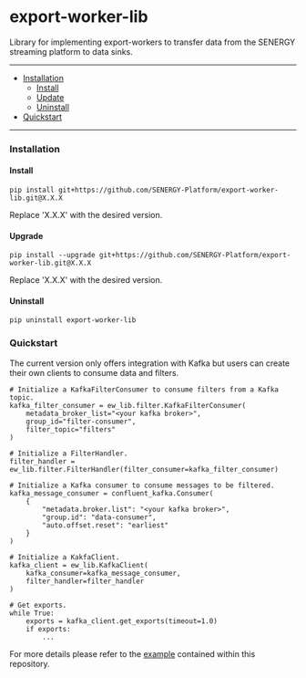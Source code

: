 export-worker-lib
================

Library for implementing export-workers to transfer data from the SENERGY streaming platform to data sinks.

----------

+ [Installation](#installation)
  + [Install](#install)
  + [Update](#update)
  + [Uninstall](#uninstall)
+ [Quickstart](#quickstart)

----------

### Installation

#### Install

`pip install git+https://github.com/SENERGY-Platform/export-worker-lib.git@X.X.X`

Replace 'X.X.X' with the desired version.

#### Upgrade

`pip install --upgrade git+https://github.com/SENERGY-Platform/export-worker-lib.git@X.X.X`

Replace 'X.X.X' with the desired version.

#### Uninstall

`pip uninstall export-worker-lib`

### Quickstart

The current version only offers integration with Kafka but users can create their own clients to consume data and filters.

    # Initialize a KafkaFilterConsumer to consume filters from a Kafka topic.
    kafka_filter_consumer = ew_lib.filter.KafkaFilterConsumer(
        metadata_broker_list="<your kafka broker>",
        group_id="filter-consumer",
        filter_topic="filters"
    )
    
    # Initialize a FilterHandler.
    filter_handler = ew_lib.filter.FilterHandler(filter_consumer=kafka_filter_consumer)
    
    # Initialize a Kafka consumer to consume messages to be filtered.
    kafka_message_consumer = confluent_kafka.Consumer(
        {
            "metadata.broker.list": "<your kafka broker>",
            "group.id": "data-consumer",
            "auto.offset.reset": "earliest"
        }
    )
    
    # Initialize a KakfaClient.
    kafka_client = ew_lib.KafkaClient(
        kafka_consumer=kafka_message_consumer,
        filter_handler=filter_handler
    )

    # Get exports.
    while True:
        exports = kafka_client.get_exports(timeout=1.0)
        if exports:
            ...

For more details please refer to the [example](https://github.com/SENERGY-Platform/export-worker-lib/tree/master/example) contained within this repository.

